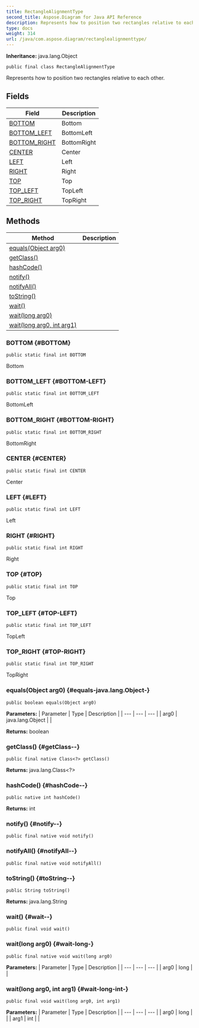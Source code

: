 ```yaml
---
title: RectangleAlignmentType
second_title: Aspose.Diagram for Java API Reference
description: Represents how to position two rectangles relative to each other.
type: docs
weight: 314
url: /java/com.aspose.diagram/rectanglealignmenttype/
---
```


**Inheritance:**
java.lang.Object
```
public final class RectangleAlignmentType
```

Represents how to position two rectangles relative to each other.
## Fields

| Field | Description |
| --- | --- |
| [BOTTOM](#BOTTOM) | Bottom |
| [BOTTOM_LEFT](#BOTTOM-LEFT) | BottomLeft |
| [BOTTOM_RIGHT](#BOTTOM-RIGHT) | BottomRight |
| [CENTER](#CENTER) | Center |
| [LEFT](#LEFT) | Left |
| [RIGHT](#RIGHT) | Right |
| [TOP](#TOP) | Top |
| [TOP_LEFT](#TOP-LEFT) | TopLeft |
| [TOP_RIGHT](#TOP-RIGHT) | TopRight |
## Methods

| Method | Description |
| --- | --- |
| [equals(Object arg0)](#equals-java.lang.Object-) |  |
| [getClass()](#getClass--) |  |
| [hashCode()](#hashCode--) |  |
| [notify()](#notify--) |  |
| [notifyAll()](#notifyAll--) |  |
| [toString()](#toString--) |  |
| [wait()](#wait--) |  |
| [wait(long arg0)](#wait-long-) |  |
| [wait(long arg0, int arg1)](#wait-long-int-) |  |
### BOTTOM {#BOTTOM}
```
public static final int BOTTOM
```


Bottom

### BOTTOM_LEFT {#BOTTOM-LEFT}
```
public static final int BOTTOM_LEFT
```


BottomLeft

### BOTTOM_RIGHT {#BOTTOM-RIGHT}
```
public static final int BOTTOM_RIGHT
```


BottomRight

### CENTER {#CENTER}
```
public static final int CENTER
```


Center

### LEFT {#LEFT}
```
public static final int LEFT
```


Left

### RIGHT {#RIGHT}
```
public static final int RIGHT
```


Right

### TOP {#TOP}
```
public static final int TOP
```


Top

### TOP_LEFT {#TOP-LEFT}
```
public static final int TOP_LEFT
```


TopLeft

### TOP_RIGHT {#TOP-RIGHT}
```
public static final int TOP_RIGHT
```


TopRight

### equals(Object arg0) {#equals-java.lang.Object-}
```
public boolean equals(Object arg0)
```




**Parameters:**
| Parameter | Type | Description |
| --- | --- | --- |
| arg0 | java.lang.Object |  |

**Returns:**
boolean
### getClass() {#getClass--}
```
public final native Class<?> getClass()
```




**Returns:**
java.lang.Class<?>
### hashCode() {#hashCode--}
```
public native int hashCode()
```




**Returns:**
int
### notify() {#notify--}
```
public final native void notify()
```




### notifyAll() {#notifyAll--}
```
public final native void notifyAll()
```




### toString() {#toString--}
```
public String toString()
```




**Returns:**
java.lang.String
### wait() {#wait--}
```
public final void wait()
```




### wait(long arg0) {#wait-long-}
```
public final native void wait(long arg0)
```




**Parameters:**
| Parameter | Type | Description |
| --- | --- | --- |
| arg0 | long |  |

### wait(long arg0, int arg1) {#wait-long-int-}
```
public final void wait(long arg0, int arg1)
```




**Parameters:**
| Parameter | Type | Description |
| --- | --- | --- |
| arg0 | long |  |
| arg1 | int |  |

